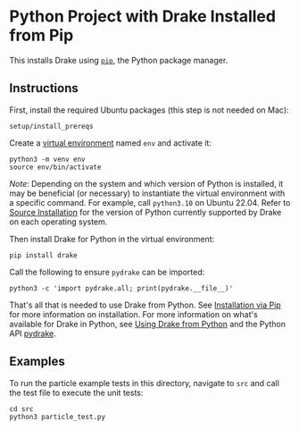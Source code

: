# Python Project with Drake Installed from Pip

This installs Drake using [`pip`](https://pypi.org/project/pip/), the Python package manager.

## Instructions

First, install the required Ubuntu packages (this step is not needed on Mac):

```
setup/install_prereqs
```

Create a [virtual environment](https://packaging.python.org/en/latest/guides/installing-using-pip-and-virtual-environments/#creating-a-virtual-environment) named `env` and activate it:

```
python3 -m venv env
source env/bin/activate
```

*Note:* Depending on the system and which version of Python is installed, 
it may be beneficial (or necessary) to instantiate the virtual environment 
with a specific command. For example, call `python3.10` on Ubuntu 22.04. 
Refer to [Source Installation](https://drake.mit.edu/from_source.html) 
for the version of Python currently supported by Drake on each operating system.

Then install Drake for Python in the virtual environment:

```
pip install drake
```

Call the following to ensure `pydrake` can be imported:

```
python3 -c 'import pydrake.all; print(pydrake.__file__)'
```

That's all that is needed to use Drake from Python. See [Installation via Pip](https://drake.mit.edu/pip.html#stable-releases) for more information on installation. For more information on what's available for Drake in Python, see [Using Drake from Python](https://drake.mit.edu/python_bindings.html) and the Python API [pydrake](https://drake.mit.edu/pydrake/index.html).

## Examples

To run the particle example tests in this directory, navigate to `src` and call the test file to execute the unit tests:

```
cd src
python3 particle_test.py
```